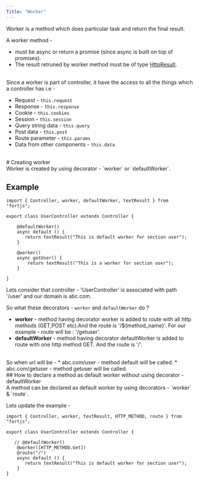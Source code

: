 ```yaml
---
Title: "Worker"
---
```


Worker is a method which does particular task and return the final result. 

A worker method -

* must be async or return a promise (since async is built on top of promises).
* The result retruned by worker method must be of type [HttpResult](http-result).

<br>
Since a worker is part of controller, it have the access to all the things which a controller has i.e - 

* Request - `this.request`
* Response - `this.response`
* Cookie - `this.cookies`
* Session - `this.session`
* Query string data - `this.query`
* Post data - `this.post`
* Route parameter -  `this.params`
* Data from other components -  `this.data`

<br>
# Creating worker

<br>
Worker is created by using decorator - `worker` or `defaultWorker`.


## Example

```
import { Controller, worker, defaultWorker, textResult } from "fortjs";

export class UserController extends Controller {
   
    @defaultWorker()
    async default () {
       return textResult("This is default worker for section user");
    }

    @worker()
    async getUser() {
        return textResult("This is a worker for section user");
    }

}
```

Lets consider that controller - 'UserController' is associated with path '/user' and our domain is abc.com.

So what these decorators - `worker` and `defaultWorker` do ?

* **worker** - method having decorator worker is added to route with all http methods (GET,POST etc).And the route is '/${method_name}'. For our example - route will be : '/getuser'.
* **defaultWorker** - method having decorator defaultWorker is added to route with one http method GET. And the route is '/'.

<br>
So when url will be - 
* abc.com/user - method default will be called.
* abc.com/getuser - method getuser will be called.

<br>
## How to declare a method as default worker without using decorator - defaultWorker

<br>
A method can be declared as default worker by using decorators - `worker` & `route`.

Lets update the example -

```
import { Controller, worker, textResult, HTTP_METHOD, route } from "fortjs";

export class UserController extends Controller {
    
   // @defaultWorker()
    @worker([HTTP_METHOD.Get])
    @route("/")
    async default () {
       return textResult("This is default worker for section user");
    }
}
```
